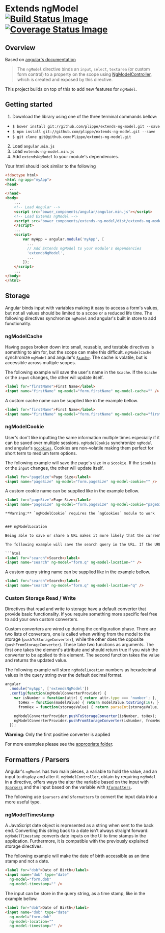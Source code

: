 # Extends ngModel &nbsp; [![Build Status Image](https://api.travis-ci.org/Plippe/extends-ng-model.svg?branch=master)](https://travis-ci.org/Plippe/extends-ng-model)  [![Coverage Status Image](https://coveralls.io/repos/Plippe/extends-ng-model/badge.svg?branch=master&service=github)](https://coveralls.io/github/Plippe/extends-ng-model?branch=master)

## Overview

Based on [angular's documentation](https://docs.angularjs.org/api/ng/directive/ngModel)
> The `ngModel` directive binds an `input`, `select`, `textarea` (or custom form control) to a property on the scope using [NgModelController](https://docs.angularjs.org/api/ng/type/ngModel.NgModelController), which is created and exposed by this directive.

This project builds on top of this to add new features for `ngModel`.


## Getting started

1. Download the library using one of the three terminal commands bellow:
  - `$ bower install git://github.com/plippe/extends-ng-model.git --save`
  - `$ npm install git://github.com/plippe/extends-ng-model.git --save`
  - `$ git clone git@github.com:Plippe/extends-ng-model.git`
2. Load `angular.min.js`
3. Load `extends-ng-model.min.js`
4. Add `extendsNgModel` to your module's dependencies.

Your html should look similar to the following

```html
<!doctype html>
<html ng-app="myApp">
<head>
  ...
</head>
<body>
    ...
    <!-- Load Angular -->
    <script src="bower_components/angular/angular.min.js"></script>
    <!-- Load Extends ngModel -->
    <script src="bower_components/extends-ng-model/dist/extends-ng-model.min.js">
    </script>
    ...
    <script>
        var myApp = angular.module('myApp', [
          ...
          // Add Extends ngModel to your module's dependencies
          'extendsNgModel',
          ...
        ]);
    </script>
    ...
</body>
</html>
```

## Storage

Angular binds input with variables making it easy to access a form's values, but not all values should be limited to a scope or a reduced life time. The following directives synchronize `ngModel` and angular's built in store to add functionality.


### ngModelCache

Having pages broken down into small, reusable, and testable directives is something to aim for, but the scope can make this difficult. `ngModelCache` synchronize `ngModel` and angular's [`$cache`](https://docs.angularjs.org/api/ng/type/$cacheFactory.Cache). The cache is volatile, but is accessible across multiple scopes.

The following example will save the user's name in the `$cache`. If the `$cache` or the `input` changes, the other will update itself.

```html
<label for="firstName">First Name</label>
<input name="firstName" ng-model="form.firstName" ng-model-cache="" />
```

A custom cache name can be supplied like in the example bellow.

```html
<label for="firstName">First Name</label>
<input name="firstName" ng-model="form.firstName" ng-model-cache="firstName" />
```


### ngModelCookie

User's don't like inputting the same information multiple times especially if it can be saved over multiple sessions. `ngModelCookie` synchronize `ngModel` and angular's [`$cookies`](https://docs.angularjs.org/api/ngCookies/service/$cookies). Cookies are non-volatile making them perfect for short term to medium term options.

The following example will save the page's size in a `$cookie`. If the `$cookie` or the `input` changes, the other will update itself.

```html
<label for="pageSize">Page Size</label>
<input name="pageSize" ng-model="form.pageSize" ng-model-cookie="" />
```

A custom cookie name can be supplied like in the example bellow.

```html
<label for="pageSize">Page Size</label>
<input name="pageSize" ng-model="form.pageSize" ng-model-cookie="pageSize" />

**Warning:** `ngModelCookie` requires the `ngCookies` module to work


### ngModelLocation

Being able to save or share a URL makes it more likely that the current user and new ones will come visit the application. `ngModelLocation` synchronize `ngModel` and angular's [`$location.search`](https://docs.angularjs.org/api/ng/service/$location). The URL works wonders for searches and filter, as the information isn't private and other links rarely require a form.

The following example will save the search query in the URL. If the URL or the `input` changes, the other will update itself.

```html
<label for="search">Search</label>
<input name="search" ng-model="form.q" ng-model-location="" />
```

A custom query string name can be supplied like in the example bellow.

```html
<label for="search">Search</label>
<input name="search" ng-model="form.q" ng-model-location="q" />
```


### Custom Storage Read / Write

Directives that read and write to storage have a default converter that provide basic functionality. If you require something more specific feel free to add your own custom converters.

Custom converters are wired up during the configuration phase. There are two lists of converters, one is called when writing from the model to the storage (`pushToStorageConverter`), while the other does the opposite (`pushFromStorageConverter`). These take two functions as arguments. The first one takes the element's attribute and should return true if you wish the converter to be applied to this element. The second function takes the value and returns the updated value.

The following example will store `ngModelLocation` numbers as hexadecimal values in the query string over the default decimal format.

```js
angular
  .module("myApp", ['extendsNgModel'])
  .config(function(ngModelConverterProvider) {
    var isNumber = function(attr) { return attr.type === 'number'; },
      toHex = function(modelValue) { return modelValue.toString(16); },
      fromHex = function(storageValue) { return parseInt(storageValue, 16); };

    ngModelConverterProvider.pushToStorageConverter(isNumber, toHex);
    ngModelConverterProvider.pushFromStorageConverter(isNumber, fromHex);
  });
```

**Warning:** Only the first positive converter is applied


For more examples please see the [appropriate folder](https://github.com/Plippe/extends-ng-model/tree/master/example/ng-model-storage).


## Formatters / Parsers

Angular's `ngModel` has two main pieces, a variable to hold the value, and an input to display and alter it. `ngModelController`, obtain by requiring `ngModel` in a directive, offers ways the alter the variable based on the input with [`$parsers`](https://docs.angularjs.org/api/ng/type/ngModel.NgModelController#$parsers) and the input based on the variable with [`$formatters`](https://docs.angularjs.org/api/ng/type/ngModel.NgModelController#$formatters).

The following use `$parsers` and `$formatters` to convert the input data into a more useful type.


### ngModelTimestamp

A JavaScript date object is represented as a string when sent to the back end. Converting this string back to a date isn't always straight forward. `ngModelTimestamp` converts date inputs on the UI to time stamps in the application. Furthermore, it is compatible with the previously explained storage directives.

The following example will make the date of birth accessible as an time stamp and not a date.

```html
<label for="dob">Date of Birth</label>
<input name="dob" type="date"
  ng-model="form.dob"
  ng-model-timestamp="" />
```

The input can be store in the query string, as a time stamp, like in the example bellow.

```html
<label for="dob">Date of Birth</label>
<input name="dob" type="date"
  ng-model="form.dob"
  ng-model-location=""
  ng-model-timestamp="" />
```
